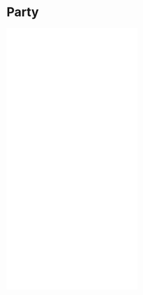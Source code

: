 # Party

![Auren](auren/sheet.md)
![Burnheart](burnhard/sheet.md)
![Fireplum](fireplum/sheet.md)
![Cous](cous/sheet.md)